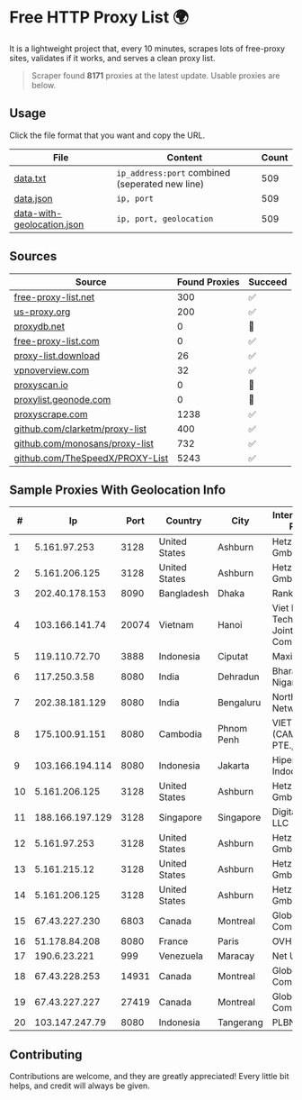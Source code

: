 
# Free HTTP Proxy List 🌍

It is a lightweight project that, every 10 minutes, scrapes lots of free-proxy sites, validates if it works, and serves a clean proxy list.


> Scraper found **8171** proxies at the latest update. Usable proxies are below.

## Usage

Click the file format that you want and copy the URL.


|File|Content|Count|
|----|-------|-----|
|[data.txt](https://raw.githubusercontent.com/themiralay/Proxy-List-World/master/data.txt)|`ip_address:port` combined (seperated new line)|509|
|[data.json](https://raw.githubusercontent.com/themiralay/Proxy-List-World/master/data.json)|`ip, port`|509|
|[data-with-geolocation.json](https://raw.githubusercontent.com/themiralay/Proxy-List-World/master/data-with-geolocation.json)|`ip, port, geolocation`|509|

## Sources

|Source|Found Proxies|Succeed|
|------|-------------|-------|
|[free-proxy-list.net](https://free-proxy-list.net)|300|✅|
|[us-proxy.org](https://www.us-proxy.org)|200|✅|
|[proxydb.net](http://proxydb.net)|0|🚫|
|[free-proxy-list.com](https://free-proxy-list.com/?page=&port=&type%5B%5D=http&type%5B%5D=https&up_time=0&search=Search)|0|✅|
|[proxy-list.download](https://www.proxy-list.download/HTTP)|26|✅|
|[vpnoverview.com](https://vpnoverview.com/privacy/anonymous-browsing/free-proxy-servers)|32|✅|
|[proxyscan.io](https://www.proxyscan.io)|0|🚫|
|[proxylist.geonode.com](https://proxylist.geonode.com/api/proxy-list?limit=300&page=1&sort_by=lastChecked&sort_type=desc&protocols=http,https)|0|🚫|
|[proxyscrape.com](https://api.proxyscrape.com/v2/?request=displayproxies&protocol=http&timeout=10000&country=all&ssl=all&anonymity=all)|1238|✅|
|[github.com/clarketm/proxy-list](https://raw.githubusercontent.com/clarketm/proxy-list/master/proxy-list-raw.txt)|400|✅|
|[github.com/monosans/proxy-list](https://raw.githubusercontent.com/monosans/proxy-list/main/proxies/http.txt)|732|✅|
|[github.com/TheSpeedX/PROXY-List](https://raw.githubusercontent.com/TheSpeedX/PROXY-List/master/http.txt)|5243|✅|


## Sample Proxies With Geolocation Info

|#|Ip|Port|Country|City|Internet Service Provider|
|-|--|----|-------|----|-------------------------|
|1|5.161.97.253|3128|United States|Ashburn|Hetzner Online GmbH|
|2|5.161.206.125|3128|United States|Ashburn|Hetzner Online GmbH|
|3|202.40.178.153|8090|Bangladesh|Dhaka|Ranks ITT|
|4|103.166.141.74|20074|Vietnam|Hanoi|Viet NAM Cloud Technology Joint Stock Company|
|5|119.110.72.70|3888|Indonesia|Ciputat|Maxindo|
|6|117.250.3.58|8080|India|Dehradun|Bharat Sanchar Nigam Ltd|
|7|202.38.181.129|8080|India|Bengaluru|Northeast Dataa Network Pvt Ltd|
|8|175.100.91.151|8080|Cambodia|Phnom Penh|VIETTEL (CAMBODIA) PTE., LTD|
|9|103.166.194.114|8080|Indonesia|Jakarta|Hipernet Indodata|
|10|5.161.206.125|3128|United States|Ashburn|Hetzner Online GmbH|
|11|188.166.197.129|3128|Singapore|Singapore|DigitalOcean, LLC|
|12|5.161.97.253|3128|United States|Ashburn|Hetzner Online GmbH|
|13|5.161.215.12|3128|United States|Ashburn|Hetzner Online GmbH|
|14|5.161.206.125|3128|United States|Ashburn|Hetzner Online GmbH|
|15|67.43.227.230|6803|Canada|Montreal|GloboTech Communications|
|16|51.178.84.208|8080|France|Paris|OVH SAS|
|17|190.6.23.221|999|Venezuela|Maracay|Net Uno|
|18|67.43.228.253|14931|Canada|Montreal|GloboTech Communications|
|19|67.43.227.227|27419|Canada|Montreal|GloboTech Communications|
|20|103.147.247.79|8080|Indonesia|Tangerang|PLBNET|



## Contributing

Contributions are welcome, and they are greatly appreciated! Every
little bit helps, and credit will always be given.

